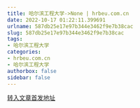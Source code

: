 ```yaml
---
title: 哈尔滨工程大学->None | hrbeu.com.cn
date: 2022-10-17 01:22:11.399691
urlname: 587db25e17e97b344e3462f9e7b38cac
slug: 587db25e17e97b344e3462f9e7b38cac
tags: 
- 哈尔滨工程大学
categories:
- hrbeu.com.cn
- 哈尔滨工程大学
authorbox: false
sidebar: false
---
```





[转入文章首发地址](https://mp.weixin.qq.com/s/QkrEwvnMiZ4u3G-dykhOxw)
